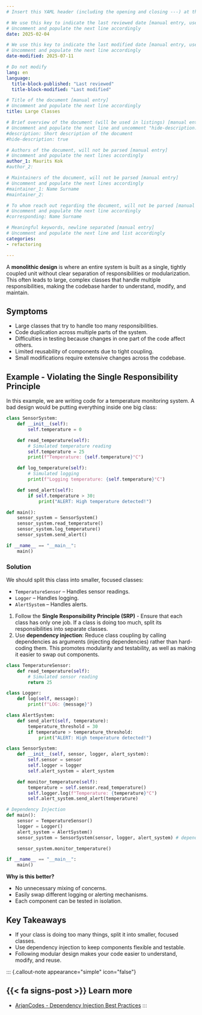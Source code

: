 ```yaml
---
# Insert this YAML header (including the opening and closing ---) at the beginning of the document and fill it out accordingly

# We use this key to indicate the last reviewed date [manual entry, use YYYY-MM-DD]
# Uncomment and populate the next line accordingly
date: 2025-02-04

# We use this key to indicate the last modified date [manual entry, use YYYY-MM-DD]
# Uncomment and populate the next line accordingly
date-modified: 2025-07-11

# Do not modify
lang: en
language: 
  title-block-published: "Last reviewed"
  title-block-modified: "Last modified"

# Title of the document [manual entry]
# Uncomment and populate the next line accordingly
title: Large Classes

# Brief overview of the document (will be used in listings) [manual entry]
# Uncomment and populate the next line and uncomment "hide-description: true".
#description: Short description of the document
#hide-description: true

# Authors of the document, will not be parsed [manual entry]
# Uncomment and populate the next lines accordingly
author_1: Maurits Kok
#author_2:

# Maintainers of the document, will not be parsed [manual entry]
# Uncomment and populate the next lines accordingly
#maintainer_1: Name Surname
#maintainer_2:

# To whom reach out regarding the document, will not be parsed [manual entry]
# Uncomment and populate the next line accordingly
#corresponding: Name Surname

# Meaningful keywords, newline separated [manual entry]
# Uncomment and populate the next line and list accordingly
categories: 
- refactoring

---
```


A **monolithic design** is where an entire system is built as a single, tightly coupled unit without clear separation of responsibilities or modularization. This often leads to large, complex classes that handle multiple responsibilities, making the codebase harder to understand, modify, and maintain.


## Symptoms
- Large classes that try to handle too many responsibilities.
- Code duplication across multiple parts of the system.
- Difficulties in testing because changes in one part of the code affect others.
- Limited reusability of components due to tight coupling.
- Small modifications require extensive changes across the codebase.

## Example - Violating the Single Responsibility Principle
In this example, we are writing code for a temperature monitoring system. A bad design would be putting everything inside one big class:

```python
class SensorSystem:
    def __init__(self):
        self.temperature = 0

    def read_temperature(self):
        # Simulated temperature reading
        self.temperature = 25  
        print(f"Temperature: {self.temperature}°C")

    def log_temperature(self):
        # Simulated logging
        print(f"Logging temperature: {self.temperature}°C")

    def send_alert(self):
        if self.temperature > 30:
            print("ALERT: High temperature detected!")

def main():
    sensor_system = SensorSystem()
    sensor_system.read_temperature()
    sensor_system.log_temperature()
    sensor_system.send_alert()

if __name__ == "__main__":
    main()

```

### Solution
We should split this class into smaller, focused classes:

- `TemperatureSensor` – Handles sensor readings.
- `Logger` – Handles logging.
- `AlertSystem` – Handles alerts.

1. Follow the **Single Responsibility Principle (SRP)** -  Ensure that each class has only one job. If a class is doing too much, split its responsibilities into separate classes.
2. Use **dependency injection**: Reduce class coupling by calling dependencies as arguments (injecting dependencies) rather than hard-coding them. This promotes modularity and testability, as well as making it easier to swap out components.


```python
class TemperatureSensor:
    def read_temperature(self):
        # Simulated sensor reading
        return 25  

class Logger:
    def log(self, message):
        print(f"LOG: {message}")

class AlertSystem:
    def send_alert(self, temperature):
        temperature_threshold = 30
        if temperature > temperature_threshold:
            print("ALERT: High temperature detected!")

class SensorSystem:
    def __init__(self, sensor, logger, alert_system):
        self.sensor = sensor
        self.logger = logger
        self.alert_system = alert_system

    def monitor_temperature(self):
        temperature = self.sensor.read_temperature()
        self.logger.log(f"Temperature: {temperature}°C")
        self.alert_system.send_alert(temperature)

# Dependency Injection
def main():
    sensor = TemperatureSensor()
    logger = Logger()
    alert_system = AlertSystem()
    sensor_system = SensorSystem(sensor, logger, alert_system) # dependencies injected

    sensor_system.monitor_temperature()

if __name__ == "__main__":
    main()
``` 

**Why is this better?**

- No unnecessary mixing of concerns.
- Easily swap different logging or alerting mechanisms.
- Each component can be tested in isolation.

## Key Takeaways
- If your class is doing too many things, split it into smaller, focused classes.
- Use dependency injection to keep components flexible and testable.
- Following modular design makes your code easier to understand, modify, and reuse.

::: {.callout-note appearance="simple" icon="false"}
## {{< fa signs-post >}} Learn more
- [ArjanCodes - Dependency Injection Best Practices](https://arjancodes.com/blog/python-dependency-injection-best-practices/)
:::